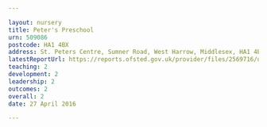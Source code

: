 ```yaml
---

layout: nursery
title: Peter's Preschool
urn: 509086
postcode: HA1 4BX
address: St. Peters Centre, Sumner Road, West Harrow, Middlesex, HA1 4BX
latestReportUrl: https://reports.ofsted.gov.uk/provider/files/2569716/urn/509086.pdf
teaching: 2
development: 2
leadership: 2
outcomes: 2
overall: 2
date: 27 April 2016

---
```

